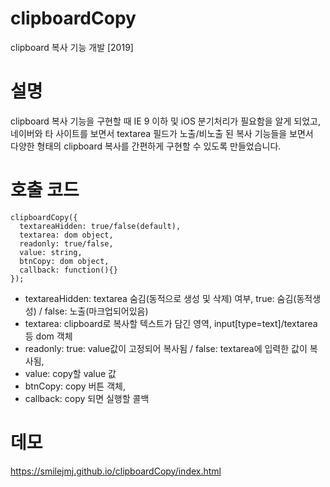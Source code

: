 # clipboardCopy
clipboard 복사 기능 개발 [2019]

# 설명
clipboard 복사 기능을 구현할 때 IE 9 이하 및 iOS 분기처리가 필요함을 알게 되었고,  
네이버와 타 사이트를 보면서 textarea 필드가 노출/비노출 된 복사 기능들을 보면서  
다양한 형태의 clipboard 복사를 간편하게 구현할 수 있도록 만들었습니다.

# 호출 코드
```
clipboardCopy({
  textareaHidden: true/false(default),          
  textarea: dom object,                         
  readonly: true/false,                         
  value: string,                                
  btnCopy: dom object,                          
  callback: function(){}                        
});
```
- textareaHidden: textarea 숨김(동적으로 생성 및 삭제) 여부, true: 숨김(동적생성) / false: 노출(마크업되어있음)
- textarea: clipboard로 복사할 텍스트가 담긴 영역, input[type=text]/textarea 등 dom 객체
- readonly: true: value값이 고정되어 복사됨 / false: textarea에 입력한 값이 복사됨,
- value: copy할 value 값
- btnCopy: copy 버튼 객체,
- callback: copy 되면 실행할 콜백

# 데모
https://smilejmj.github.io/clipboardCopy/index.html
